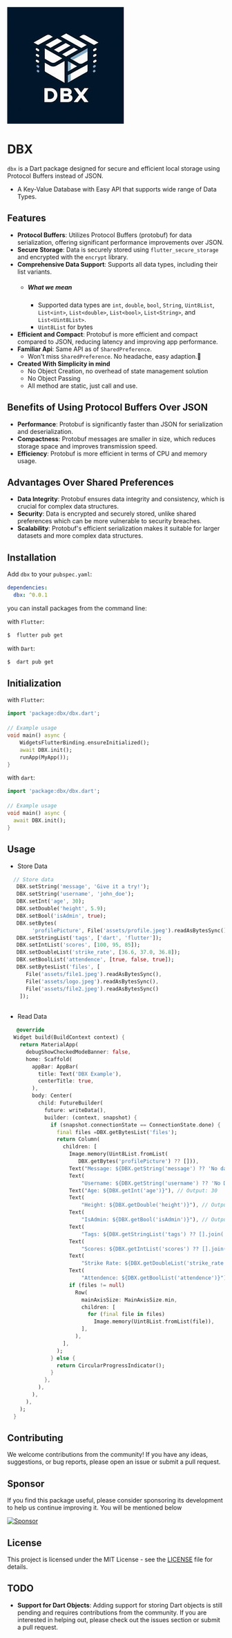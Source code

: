 <img src="https://raw.githubusercontent.com/sumitsharansatsangi/dbx/main/logo.jpeg" alt="Logo">

# DBX

`dbx` is a Dart package designed for secure and efficient local storage using Protocol Buffers instead of JSON.

- A Key-Value Database with Easy API that supports wide range of Data Types.

## Features

- **Protocol Buffers**: Utilizes Protocol Buffers (protobuf) for data serialization, offering significant performance improvements over JSON.
- **Secure Storage**: Data is securely stored using `flutter_secure_storage` and encrypted with the `encrypt` library.
- **Comprehensive Data Support**: Supports all data types, including their list variants.
  - ##### What we mean
    - Supported data types are `int`, `double`, `bool`, `String`, `Uint8List`, `List<int>`, `List<double>`, `List<bool>`, `List<String>`, and `List<Uint8List>`.
    - `Uint8List` for bytes 
- **Efficient and Compact**: Protobuf is more efficient and compact compared to JSON, reducing latency and improving app performance.
- **Familiar Api**: Same API as of `SharedPreference`.
    - Won't miss `SharedPreference`. No headache, easy adaption.🚀 
- **Created With Simplicity in mind**
    - No Object Creation, no overhead of state management solution
    - No Object Passing
    - All method are static, just call and use.

## Benefits of Using Protocol Buffers Over JSON

- **Performance**: Protobuf is significantly faster than JSON for serialization and deserialization.
- **Compactness**: Protobuf messages are smaller in size, which reduces storage space and improves transmission speed.
- **Efficiency**: Protobuf is more efficient in terms of CPU and memory usage.
                    
## Advantages Over Shared Preferences

- **Data Integrity**: Protobuf ensures data integrity and consistency, which is crucial for complex data structures.
- **Security**: Data is encrypted and securely stored, unlike shared preferences which can be more vulnerable to security breaches.
- **Scalability**: Protobuf's efficient serialization makes it suitable for larger datasets and more complex data structures.

## Installation

Add `dbx` to your `pubspec.yaml`:

```yaml
dependencies:
  dbx: ^0.0.1
```
you can install packages from the command line:

with `Flutter`:

```bash
$  flutter pub get
```
with `Dart`:

```bash
$  dart pub get
```

## Initialization

with `Flutter`:

```dart
import 'package:dbx/dbx.dart';

// Example usage
void main() async {
    WidgetsFlutterBinding.ensureInitialized();
    await DBX.init();
    runApp(MyApp());
}
```

with `dart`:

```dart
import 'package:dbx/dbx.dart';

// Example usage
void main() async {
  await DBX.init();
}
```

## Usage

- Store Data
```dart
  // Store data
   DBX.setString('message', 'Give it a try!');
   DBX.setString('username', 'john_doe');
   DBX.setInt('age', 30);
   DBX.setDouble('height', 5.9);
   DBX.setBool('isAdmin', true);
   DBX.setBytes(
        'profilePicture', File('assets/profile.jpeg').readAsBytesSync());
   DBX.setStringList('tags', ['dart', 'flutter']);
   DBX.setIntList('scores', [100, 95, 85]);
   DBX.setDoubleList('strike_rate', [36.6, 37.0, 36.8]);
   DBX.setBoolList('attendence', [true, false, true]);
   DBX.setBytesList('files', [
      File('assets/file1.jpeg').readAsBytesSync(),
      File('assets/logo.jpeg').readAsBytesSync(),
      File('assets/file2.jpeg').readAsBytesSync()
    ]);
 
```
- Read Data
```dart
   @override
  Widget build(BuildContext context) {
    return MaterialApp(
      debugShowCheckedModeBanner: false,
      home: Scaffold(
        appBar: AppBar(
          title: Text('DBX Example'),
          centerTitle: true,
        ),
        body: Center(
          child: FutureBuilder(
            future: writeData(),
            builder: (context, snapshot) {
              if (snapshot.connectionState == ConnectionState.done) {
                final files =DBX.getBytesList('files');
                return Column(
                  children: [
                    Image.memory(Uint8List.fromList(
                       DBX.getBytes('profilePicture') ?? [])),
                    Text("Message: ${DBX.getString('message') ?? 'No data'}"),
                    Text(
                        "Username: ${DBX.getString('username') ?? 'No Data'}"), // Output: john_doe
                    Text("Age: ${DBX.getInt('age')}"), // Output: 30
                    Text(
                        "Height: ${DBX.getDouble('height')}"), // Output: 5.9
                    Text(
                        "IsAdmin: ${DBX.getBool('isAdmin')}"), // Output: true
                    Text(
                        "Tags: ${DBX.getStringList('tags') ?? [].join(',')}"), // Output: [dart, flutter]
                    Text(
                        "Scores: ${DBX.getIntList('scores') ?? [].join(',')}"), // Output: [100, 95, 85]
                    Text(
                        "Strike Rate: ${DBX.getDoubleList('strike_rate')}"), // Output: [36.6, 37.0, 36.8]
                    Text(
                        "Attendence: ${DBX.getBoolList('attendence')}"), // Output: [true, false, true]
                    if (files != null)
                      Row(
                        mainAxisSize: MainAxisSize.min,
                        children: [
                          for (final file in files)
                            Image.memory(Uint8List.fromList(file)),
                        ],
                      ),
                  ],
                );
              } else {
                return CircularProgressIndicator();
              }
            },
          ),
        ),
      ),
    );
  }

```

## Contributing

We welcome contributions from the community! If you have any ideas, suggestions, or bug reports, please open an issue or submit a pull request.

## Sponsor

If you find this package useful, please consider sponsoring its development to help us continue improving it. You will be mentioned below

[![Sponsor](https://img.shields.io/badge/Sponsor-❤-red)]()
<!-- (https://github.com/sponsors/yourusername) -->

## License

This project is licensed under the MIT License - see the [LICENSE](LICENSE) file for details.

## TODO

- **Support for Dart Objects**: Adding support for storing Dart objects is still pending and requires contributions from the community. If you are interested in helping out, please check out the issues section or submit a pull request.

